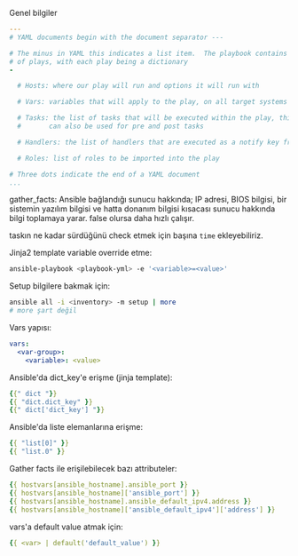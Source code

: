 Genel bilgiler

```yaml
---
# YAML documents begin with the document separator ---

# The minus in YAML this indicates a list item.  The playbook contains a list 
# of plays, with each play being a dictionary
-

  # Hosts: where our play will run and options it will run with

  # Vars: variables that will apply to the play, on all target systems

  # Tasks: the list of tasks that will be executed within the play, this section
  #       can also be used for pre and post tasks

  # Handlers: the list of handlers that are executed as a notify key from a task

  # Roles: list of roles to be imported into the play

# Three dots indicate the end of a YAML document
...

```

gather_facts: Ansible bağlandığı sunucu hakkında; IP adresi, BIOS bilgisi, bir sistemin yazılım bilgisi ve hatta donanım bilgisi kısacası sunucu hakkında bilgi toplamaya yarar. false olursa daha hızlı çalışır.

taskın ne kadar sürdüğünü check etmek için başına `time` ekleyebiliriz.

Jinja2 template variable override etme:

```bash
ansible-playbook <playbook-yml> -e '<variable>=<value>'
```

Setup bilgilere bakmak için:

```bash
ansible all -i <inventory> -m setup | more
# more şart değil
```

Vars yapısı:

```yaml
vars:
  <var-group>:
    <variable>: <value>
```

Ansible'da dict_key'e erişme (jinja template):

```yaml
{{" dict "}}
{{ "dict.dict_key" }}
{{" dict['dict_key'] "}}
```

Ansible'da liste elemanlarına erişme:

```yaml
{{ "list[0]" }}
{{ "list.0" }}
```

Gather facts ile erişilebilecek bazı attributeler:

```yaml
{{ hostvars[ansible_hostname].ansible_port }}
{{ hostvars[ansible_hostname]['ansible_port'] }}
{{ hostvars[ansible_hostname].ansible_default_ipv4.address }}
{{ hostvars[ansible_hostname]['ansible_default_ipv4']['address'] }}
```

vars'a default value atmak için:

```yaml
{{ <var> | default('default_value') }}
```



```

